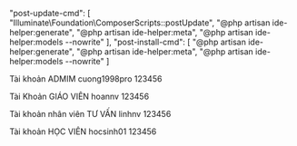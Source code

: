 "post-update-cmd": [
"Illuminate\\Foundation\\ComposerScripts::postUpdate",
"@php artisan ide-helper:generate",
"@php artisan ide-helper:meta",
"@php artisan ide-helper:models --nowrite"
],
"post-install-cmd": [
"@php artisan ide-helper:generate",
"@php artisan ide-helper:meta",
"@php artisan ide-helper:models --nowrite"
]

Tài khoản ADMIM
cuong1998pro
123456

Tài Khoản GIÁO VIÊN
hoannv
123456

Tài khoản nhân viên TƯ VẤN
linhnv
123456

Tài khoản HỌC VIÊN
hocsinh01
123456
